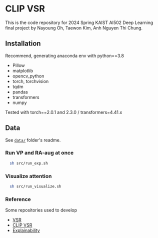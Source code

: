 # CLIP VSR
This is the code repository for 2024 Spring KAIST AI502 Deep Learning final project by Nayoung Oh, Taewon Kim, Anh Nguyen Thi Chung.

## Installation
Recommend, generating anaconda env with python==3.8
- Pillow
- matplotlib
- opencv_python
- torch, torchvision
- tqdm
- pandas
- transformers
- numpy

Tested with torch==2.0.1 and 2.3.0 / transformers=4.41.x

## Data
See [`data/`](https://github.com/holymollyhao/ai502/tree/master/data) folder's readme.

### Run VP and RA-aug at once
```bash
  sh src/run_exp.sh
```

### Visualize attention
```bash
  sh src/run_visualize.sh
```

### Reference
Some repositories used to develop
- [VSR](https://github.com/cambridgeltl/visual-spatial-reasoning)
- [CLIP VSR](https://github.com/Sohojoe/CLIP_visual-spatial-reasoning)
- [Explainability](https://github.com/hila-chefer/Transformer-MM-Explainability)
